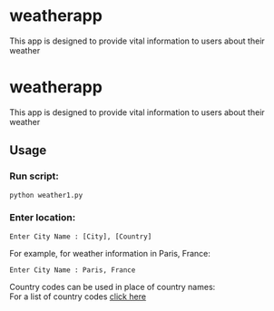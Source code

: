 # weatherapp

This app is designed to provide vital information to users about their weather

# weatherapp

This app is designed to provide vital information to users about their weather


## Usage

### Run script: 

```console
python weather1.py
```

### Enter location: 

```console
Enter City Name : [City], [Country]
```

For example, for weather information in Paris, France:

```console
Enter City Name : Paris, France
```

Country codes can be used in place of country names:  
For a list of country codes [click here](https://www.iban.com/country-codes)
